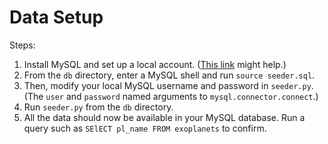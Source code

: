 # Data Setup

Steps:

1. Install MySQL and set up a local account. ([This link](https://dev.mysql.com/doc/mysql-getting-started/en/) might help.)
2. From the `db` directory, enter a MySQL shell and run `source seeder.sql`.
3. Then, modify your local MySQL username and password in `seeder.py`. (The `user` and `password` named arguments to `mysql.connector.connect`.)
4. Run `seeder.py` from the `db` directory.
5. All the data should now be available in your MySQL database. Run a query such as `SElECT pl_name FROM exoplanets` to confirm.

